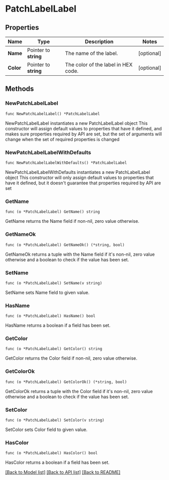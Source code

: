 # PatchLabelLabel

## Properties

Name | Type | Description | Notes
------------ | ------------- | ------------- | -------------
**Name** | Pointer to **string** | The name of the label. | [optional] 
**Color** | Pointer to **string** | The color of the label in HEX code. | [optional] 

## Methods

### NewPatchLabelLabel

`func NewPatchLabelLabel() *PatchLabelLabel`

NewPatchLabelLabel instantiates a new PatchLabelLabel object
This constructor will assign default values to properties that have it defined,
and makes sure properties required by API are set, but the set of arguments
will change when the set of required properties is changed

### NewPatchLabelLabelWithDefaults

`func NewPatchLabelLabelWithDefaults() *PatchLabelLabel`

NewPatchLabelLabelWithDefaults instantiates a new PatchLabelLabel object
This constructor will only assign default values to properties that have it defined,
but it doesn't guarantee that properties required by API are set

### GetName

`func (o *PatchLabelLabel) GetName() string`

GetName returns the Name field if non-nil, zero value otherwise.

### GetNameOk

`func (o *PatchLabelLabel) GetNameOk() (*string, bool)`

GetNameOk returns a tuple with the Name field if it's non-nil, zero value otherwise
and a boolean to check if the value has been set.

### SetName

`func (o *PatchLabelLabel) SetName(v string)`

SetName sets Name field to given value.

### HasName

`func (o *PatchLabelLabel) HasName() bool`

HasName returns a boolean if a field has been set.

### GetColor

`func (o *PatchLabelLabel) GetColor() string`

GetColor returns the Color field if non-nil, zero value otherwise.

### GetColorOk

`func (o *PatchLabelLabel) GetColorOk() (*string, bool)`

GetColorOk returns a tuple with the Color field if it's non-nil, zero value otherwise
and a boolean to check if the value has been set.

### SetColor

`func (o *PatchLabelLabel) SetColor(v string)`

SetColor sets Color field to given value.

### HasColor

`func (o *PatchLabelLabel) HasColor() bool`

HasColor returns a boolean if a field has been set.


[[Back to Model list]](../README.md#documentation-for-models) [[Back to API list]](../README.md#documentation-for-api-endpoints) [[Back to README]](../README.md)


